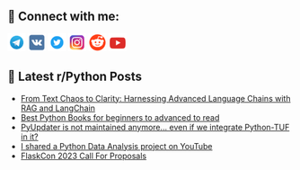 ## 🔎 Connect with me:
[<img src="https://github.com/bullbesh/bullbesh/blob/main/images/Telegram.png" width="32" height="32" />](https://t.me/bullbesh)
[<img src="https://github.com/bullbesh/bullbesh/blob/main/images/VK.png" width="32" height="32" />](https://vk.com/bullbesh)
[<img src="https://github.com/bullbesh/bullbesh/blob/main/images/Twitter.png" width="32" height="32" />](https://twitter.com/bullbesh1)
[<img src="https://github.com/bullbesh/bullbesh/blob/main/images/Instagram.png" width="32" height="32" />](https://www.instagram.com/bullbesh)
[<img src="https://github.com/bullbesh/bullbesh/blob/main/images/Reddit.png" width="32" height="32" />](https://www.reddit.com/user/bullbesh)
[<img src="https://github.com/bullbesh/bullbesh/blob/main/images/YouTube.png" width="32" height="32" />](https://www.youtube.com/channel/UCtfjRs6uzgq5mfm8S06WTcg)

## 📕 Latest r/Python Posts
<!-- BLOG-POST-LIST:START -->
- [From Text Chaos to Clarity: Harnessing Advanced Language Chains with RAG and LangChain](https://www.reddit.com/r/Python/comments/17au4ix/from_text_chaos_to_clarity_harnessing_advanced/)
- [Best Python Books for beginners to advanced to read](https://www.reddit.com/r/Python/comments/17atsx3/best_python_books_for_beginners_to_advanced_to/)
- [PyUpdater is not maintained anymore... even if we integrate Python-TUF in it?](https://www.reddit.com/r/Python/comments/17at4ml/pyupdater_is_not_maintained_anymore_even_if_we/)
- [I shared a Python Data Analysis project on YouTube](https://www.reddit.com/r/Python/comments/17aojt7/i_shared_a_python_data_analysis_project_on_youtube/)
- [FlaskCon 2023 Call For Proposals](https://www.reddit.com/r/Python/comments/17ao2ho/flaskcon_2023_call_for_proposals/)
<!-- BLOG-POST-LIST:END -->
